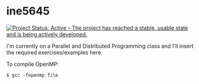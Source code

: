 # ine5645

[![Project Status: Active – The project has reached a stable, usable state and is being actively developed.](http://www.repostatus.org/badges/latest/active.svg)](http://www.repostatus.org/#active)

I'm currently on a Parallel and Distributed Programming class and I'll insert the required exercises/examples here.

To compile OpenMP:

```shell
$ gcc -fopenmp file 
``` 
